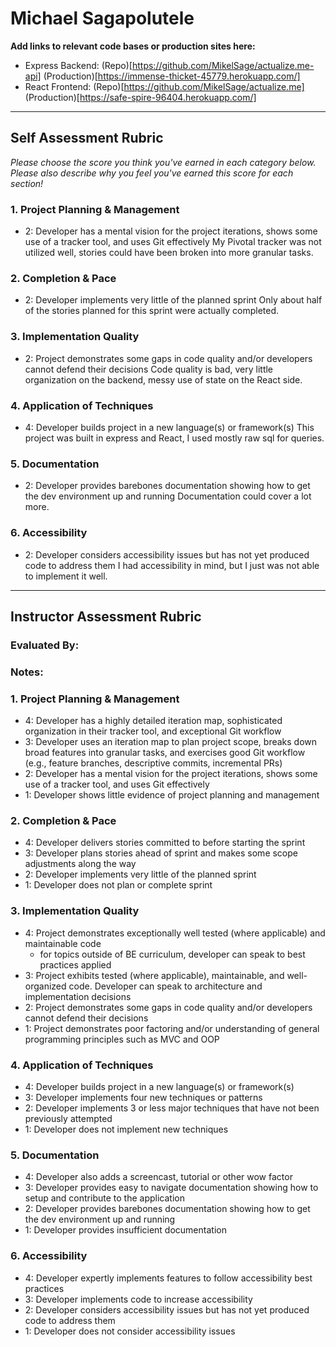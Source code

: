 # Michael Sagapolutele

**Add links to relevant code bases or production sites here:**

* Express Backend: (Repo)[https://github.com/MikelSage/actualize.me-api] (Production)[https://immense-thicket-45779.herokuapp.com/]
* React Frontend: (Repo)[https://github.com/MikelSage/actualize.me] (Production)[https://safe-spire-96404.herokuapp.com/]

---------------

Self Assessment Rubric
------------

_Please choose the score you think you've earned in each category below. Please also describe why you feel you've earned this score for each section!_

### 1. Project Planning & Management

*   2: Developer has a mental vision for the project iterations, shows some use of a tracker tool, and uses Git effectively
     My Pivotal tracker was not utilized well, stories could have been broken into more granular tasks.
     
### 2. Completion & Pace

*   2: Developer implements very little of the planned sprint
     Only about half of the stories planned for this sprint were actually completed.

### 3. Implementation Quality

*   2: Project demonstrates some gaps in code quality and/or developers cannot defend their decisions
     Code quality is bad, very little organization on the backend, messy use of state on the React side.

### 4. Application of Techniques

*   4: Developer builds project in a new language(s) or framework(s)
     This project was built in express and React, I used mostly raw sql for queries.

### 5. Documentation

*   2: Developer provides barebones documentation showing how to get the dev environment up and running
     Documentation could cover a lot more.
     
### 6. Accessibility

*   2: Developer considers accessibility issues but has not yet produced code to address them
     I had accessibility in mind, but I just was not able to implement it well.
---------------


Instructor Assessment Rubric
------------

### Evaluated By:

### Notes:

### 1. Project Planning & Management

*   4: Developer has a highly detailed iteration map, sophisticated organization in their tracker tool, and exceptional Git workflow
*   3: Developer uses an iteration map to plan project scope, breaks down broad features into granular tasks, and exercises good Git workflow (e.g., feature branches, descriptive commits, incremental PRs)
*   2: Developer has a mental vision for the project iterations, shows some use of a tracker tool, and uses Git effectively
*   1: Developer shows little evidence of project planning and management

### 2. Completion & Pace

*   4: Developer delivers stories committed to before starting the sprint
*   3: Developer plans stories ahead of sprint and makes some scope adjustments along the way
*   2: Developer implements very little of the planned sprint
*   1: Developer does not plan or complete sprint

### 3. Implementation Quality

*   4: Project demonstrates exceptionally well tested (where applicable) and maintainable code
      * for topics outside of BE curriculum, developer can speak to best practices applied
*   3: Project exhibits tested (where applicable), maintainable, and well-organized code. Developer can speak to architecture and implementation decisions
*   2: Project demonstrates some gaps in code quality and/or developers cannot defend their decisions
*   1: Project demonstrates poor factoring and/or understanding of general programming principles such as MVC and OOP

### 4. Application of Techniques

*   4: Developer builds project in a new language(s) or framework(s)
*   3: Developer implements four new techniques or patterns
*   2: Developer implements 3 or less major techniques that have not been previously attempted
*   1: Developer does not implement new techniques

### 5. Documentation

*   4: Developer also adds a screencast, tutorial or other wow factor
*   3: Developer provides easy to navigate documentation showing how to setup and contribute to the application
*   2: Developer provides barebones documentation showing how to get the dev environment up and running
*   1: Developer provides insufficient documentation

### 6. Accessibility

*   4: Developer expertly implements features to follow accessibility best practices
*   3: Developer implements code to increase accessibility
*   2: Developer considers accessibility issues but has not yet produced code to address them
*   1: Developer does not consider accessibility issues
